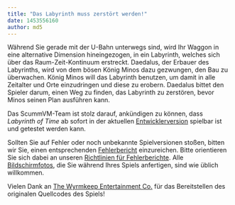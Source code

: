 ```yaml
---
title: "Das Labyrinth muss zerstört werden!"
date: 1453556160
author: md5
---
```


Während Sie gerade mit der U-Bahn unterwegs sind, wird Ihr Waggon in eine alternative Dimension hineingezogen, in ein Labyrinth, welches sich über das Raum-Zeit-Kontinuum erstreckt. Daedalus, der Erbauer des Labyrinths, wird von dem bösen König Minos dazu gezwungen, den Bau zu überwachen. König Minos will das Labyrinth benutzen, um damit in alle Zeitalter und Orte einzudringen und diese zu erobern. Daedalus bittet den Spieler darum, einen Weg zu finden, das Labyrinth zu zerstören, bevor Minos seinen Plan ausführen kann.

Das ScummVM-Team ist stolz darauf, ankündigen zu können, dass *Labyrinth of Time* ab sofort in der aktuellen [Entwicklerversion](/downloads/#daily) spielbar ist und getestet werden kann.

Sollten Sie auf Fehler oder noch unbekannte Spielversionen stoßen, bitten wir Sie, einen entsprechenden [Fehlerbericht](http://bugs.scummvm.org/) einzureichen. Bitte orientieren Sie sich dabei an unseren [Richtlinien für Fehlerberichte](/faq/#question.report-bugs). Alle [Bildschirmfotos](http://wiki.scummvm.org/index.php/Screenshots), die Sie während Ihres Spiels anfertigen, sind wie üblich willkommen.

Vielen Dank an [The Wyrmkeep Entertainment Co.](http://www.wyrmkeep.com/) für das Bereitstellen des originalen Quellcodes des Spiels!
